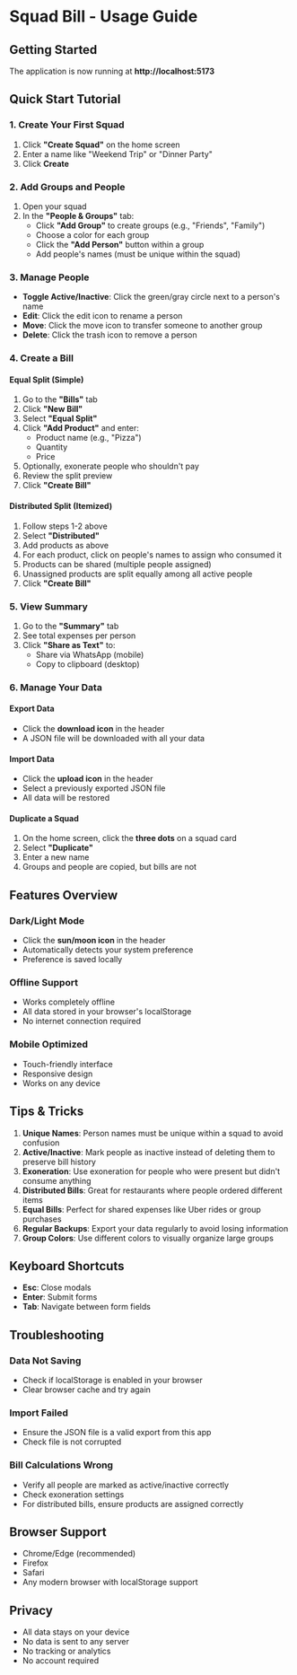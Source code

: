 # Squad Bill - Usage Guide

## Getting Started

The application is now running at **http://localhost:5173**

## Quick Start Tutorial

### 1. Create Your First Squad
1. Click **"Create Squad"** on the home screen
2. Enter a name like "Weekend Trip" or "Dinner Party"
3. Click **Create**

### 2. Add Groups and People
1. Open your squad
2. In the **"People & Groups"** tab:
   - Click **"Add Group"** to create groups (e.g., "Friends", "Family")
   - Choose a color for each group
   - Click the **"Add Person"** button within a group
   - Add people's names (must be unique within the squad)

### 3. Manage People
- **Toggle Active/Inactive**: Click the green/gray circle next to a person's name
- **Edit**: Click the edit icon to rename a person
- **Move**: Click the move icon to transfer someone to another group
- **Delete**: Click the trash icon to remove a person

### 4. Create a Bill

#### Equal Split (Simple)
1. Go to the **"Bills"** tab
2. Click **"New Bill"**
3. Select **"Equal Split"**
4. Click **"Add Product"** and enter:
   - Product name (e.g., "Pizza")
   - Quantity
   - Price
5. Optionally, exonerate people who shouldn't pay
6. Review the split preview
7. Click **"Create Bill"**

#### Distributed Split (Itemized)
1. Follow steps 1-2 above
2. Select **"Distributed"**
3. Add products as above
4. For each product, click on people's names to assign who consumed it
5. Products can be shared (multiple people assigned)
6. Unassigned products are split equally among all active people
7. Click **"Create Bill"**

### 5. View Summary
1. Go to the **"Summary"** tab
2. See total expenses per person
3. Click **"Share as Text"** to:
   - Share via WhatsApp (mobile)
   - Copy to clipboard (desktop)

### 6. Manage Your Data

#### Export Data
- Click the **download icon** in the header
- A JSON file will be downloaded with all your data

#### Import Data
- Click the **upload icon** in the header
- Select a previously exported JSON file
- All data will be restored

#### Duplicate a Squad
1. On the home screen, click the **three dots** on a squad card
2. Select **"Duplicate"**
3. Enter a new name
4. Groups and people are copied, but bills are not

## Features Overview

### Dark/Light Mode
- Click the **sun/moon icon** in the header
- Automatically detects your system preference
- Preference is saved locally

### Offline Support
- Works completely offline
- All data stored in your browser's localStorage
- No internet connection required

### Mobile Optimized
- Touch-friendly interface
- Responsive design
- Works on any device

## Tips & Tricks

1. **Unique Names**: Person names must be unique within a squad to avoid confusion
2. **Active/Inactive**: Mark people as inactive instead of deleting them to preserve bill history
3. **Exoneration**: Use exoneration for people who were present but didn't consume anything
4. **Distributed Bills**: Great for restaurants where people ordered different items
5. **Equal Bills**: Perfect for shared expenses like Uber rides or group purchases
6. **Regular Backups**: Export your data regularly to avoid losing information
7. **Group Colors**: Use different colors to visually organize large groups

## Keyboard Shortcuts

- **Esc**: Close modals
- **Enter**: Submit forms
- **Tab**: Navigate between form fields

## Troubleshooting

### Data Not Saving
- Check if localStorage is enabled in your browser
- Clear browser cache and try again

### Import Failed
- Ensure the JSON file is a valid export from this app
- Check file is not corrupted

### Bill Calculations Wrong
- Verify all people are marked as active/inactive correctly
- Check exoneration settings
- For distributed bills, ensure products are assigned correctly

## Browser Support

- Chrome/Edge (recommended)
- Firefox
- Safari
- Any modern browser with localStorage support

## Privacy

- All data stays on your device
- No data is sent to any server
- No tracking or analytics
- No account required

